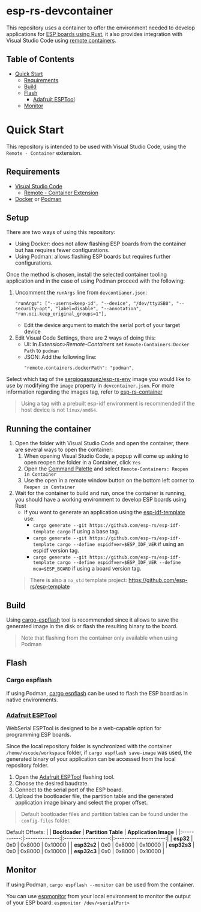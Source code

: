 # esp-rs-devcontainer
This repository uses a container to offer the environment needed to develop applications for [ESP
boards using Rust](https://github.com/esp-rs), it also provides integration with Visual Studio Code using [remote containers](https://code.visualstudio.com/docs/remote/containers).

## Table of Contents

- [Quick Start](#quick-start)
  - [Requirements](#requirements)
  - [Build](#build)
  - [Flash](#flash)
    - [Adafruit ESPTool](#adafruit-esptool)
  - [Monitor](#monitor)

# Quick Start
This repository is intended to be used with Visual Studio Code, using the
`Remote - Container` extension.
## Requirements
- [Visual Studio Code](https://code.visualstudio.com/download)
  - [Remote - Container Extension](https://marketplace.visualstudio.com/items?itemName=ms-vscode-remote.remote-containers)
- [Docker](https://docs.docker.com/get-docker/) or [Podman](https://podman.io/getting-started/installation)

## Setup
There are two ways of using this repository:
- Using Docker: does not allow flashing ESP boards from the container but
has requires fewer configurations.
- Using Podman: allows flashing ESP boards but requires further configurations.

Once the method is chosen, install the selected container tooling application and
in the case of using Podman proceed with the following:
1. Uncomment the `runArgs` line from `devcontianer.json`:
    ```
    "runArgs": ["--userns=keep-id", "--device", "/dev/ttyUSB0", "--security-opt", "label=disable", "--annotation", "run.oci.keep_original_groups=1"],
    ```
    - Edit the device argument to match the serial port of your target device
2. Edit Visual Code Settings, there are 2 ways of doing this: 
    -  UI: In _Extension>Remote-Containers_ set `Remote›Containers:Docker Path`
  to `podman`
    -  JSON: Add the following line:
        ```
        "remote.containers.dockerPath": "podman",
        ```

Select which tag of the [sergiogasquez/esp-rs-env](https://hub.docker.com/repository/docker/sergiogasquez/esp-rs-env)
image you would like to use by modifying the `image` property in
`devcontainer.json`.
For more information regarding the images tag, refer to [esp-rs-container](https://github.com/SergioGasquez/esp-rs-container)
> Using a tag with a prebuilt esp-idf environment is recommended if the host device
is not `linux/amd64`.

## Running the container
1. Open the folder with Visual Studio Code and open the container, there are
   several ways to open the container:
   1. When opening Visual Studio Code, a popup will come up asking to open reopen the folder in a Container, click `Yes`
   1. Open the [Command Palette](https://code.visualstudio.com/docs/getstarted/userinterface#_command-palette) and select `Remote-Containers: Reopen in Container`
   2. Use the open in a remote window button on the bottom left corner to
   `Reopen in Container`
2. Wait for the container to build and run, once the container is running, you
   should have a working environment to develop ESP boards using Rust
   - If you want to generate an application using the [esp-idf-template](https://github.com/esp-rs/esp-idf-template) use:
     - `cargo generate --git https://github.com/esp-rs/esp-idf-template cargo`
       if using a base tag.
     - `cargo generate --git https://github.com/esp-rs/esp-idf-template cargo
       --define espidfver=$ESP_IDF_VER` if using an espidf version tag.
     - `cargo generate --git https://github.com/esp-rs/esp-idf-template cargo
       --define espidfver=$ESP_IDF_VER --define mcu=$ESP_BOARD` if using a
       board version tag.
    > There is also a `no_std` template project: https://github.com/esp-rs/esp-template


## Build
Using [cargo-espflash](https://github.com/esp-rs/espflash) tool is recommended
since it allows to save the generated image in the disk or flash the resulting binary
to the board.
> Note that flashing from the container only available when using Podman


## Flash

### Cargo espflash
If using Podman, [cargo espflash](https://github.com/esp-rs/espflash/tree/master/cargo-espflash) can be used to flash the ESP board as in native environments.
### [Adafruit ESPTool](https://adafruit.github.io/Adafruit_WebSerial_ESPTool/)
WebSerial ESPTool is designed to be a web-capable option for programming ESP boards.

Since the local repository folder is synchronized with the container `/home/vscode/workspace` folder, if `cargo espflash save-image` was used, the generated binary of your application can be accessed from the local repository folder.
1. Open the [Adafruit ESPTool](https://adafruit.github.io/Adafruit_WebSerial_ESPTool/) flashing tool.
1. Choose the desired baudrate.
2. Connect to the serial port of the ESP board.
3. Upload the bootloader file, the partition table and the generated 
application image binary and select the proper offset.
> Default bootloader files and partition tables can be found under the `config-files` folder.

Default Offsets:
|             | **Bootloader** | **Partition Table** | **Application Image** |
|:-----------:|:--------------:|:-------------------:|:---------------------:|
|  **esp32**  |       0x0      |        0x8000       |        0x10000        |
| **esp32s2** |       0x0      |        0x8000       |        0x10000        |
| **esp32s3** |       0x0      |        0x8000       |        0x10000        |
| **esp32c3** |       0x0      |        0x8000       |        0x10000        |

## Monitor
If using Podman, `cargo espflash --monitor` can be used from the container.

You can use [espmonitor](https://github.com/esp-rs/espmonitor) from your local
environment to monitor the output of your ESP board: `espmonitor /dev/<serialPort>`

